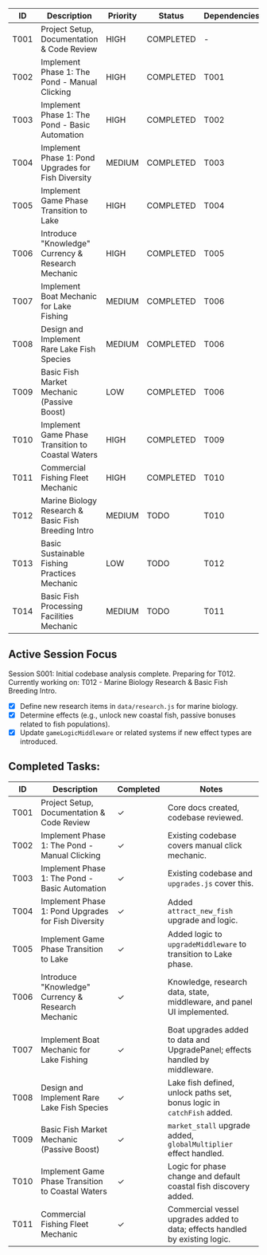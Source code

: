 | ID   | Description                                       | Priority | Status      | Dependencies | Progress |
|------|---------------------------------------------------|----------|-------------|--------------|----------|
| T001 | Project Setup, Documentation & Code Review        | HIGH     | COMPLETED   | -            | 100%     |
| T002 | Implement Phase 1: The Pond - Manual Clicking      | HIGH     | COMPLETED   | T001         | 100%     |
| T003 | Implement Phase 1: The Pond - Basic Automation     | HIGH     | COMPLETED   | T002         | 100%     |
| T004 | Implement Phase 1: Pond Upgrades for Fish Diversity | MEDIUM   | COMPLETED   | T003         | 100%     |
| T005 | Implement Game Phase Transition to Lake             | HIGH     | COMPLETED   | T004         | 100%     |
| T006 | Introduce "Knowledge" Currency & Research Mechanic  | HIGH     | COMPLETED   | T005         | 100%     |
| T007 | Implement Boat Mechanic for Lake Fishing            | MEDIUM   | COMPLETED   | T006         | 100%     |
| T008 | Design and Implement Rare Lake Fish Species         | MEDIUM   | COMPLETED   | T006         | 100%     |
| T009 | Basic Fish Market Mechanic (Passive Boost)          | LOW      | COMPLETED   | T006         | 100%     |
| T010 | Implement Game Phase Transition to Coastal Waters   | HIGH     | COMPLETED   | T009         | 100%     |
| T011 | Commercial Fishing Fleet Mechanic                   | HIGH     | COMPLETED   | T010         | 100%     |
| T012 | Marine Biology Research & Basic Fish Breeding Intro | MEDIUM   | TODO        | T010         | 0%       |
| T013 | Basic Sustainable Fishing Practices Mechanic        | LOW      | TODO        | T012         | 0%       |
| T014 | Basic Fish Processing Facilities Mechanic           | MEDIUM   | TODO        | T011         | 0%       |

## Active Session Focus
Session S001: Initial codebase analysis complete. Preparing for T012.
Currently working on: T012 - Marine Biology Research & Basic Fish Breeding Intro.
- [x] Define new research items in `data/research.js` for marine biology.
- [x] Determine effects (e.g., unlock new coastal fish, passive bonuses related to fish populations).
- [x] Update `gameLogicMiddleware` or related systems if new effect types are introduced.

## Completed Tasks:
| ID   | Description                                       | Completed | Notes                                                              |
|------|---------------------------------------------------|-----------|--------------------------------------------------------------------|
| T001 | Project Setup, Documentation & Code Review        | ✓         | Core docs created, codebase reviewed.                              |
| T002 | Implement Phase 1: The Pond - Manual Clicking      | ✓         | Existing codebase covers manual click mechanic.                    |
| T003 | Implement Phase 1: The Pond - Basic Automation     | ✓         | Existing codebase and `upgrades.js` cover this.                    |
| T004 | Implement Phase 1: Pond Upgrades for Fish Diversity | ✓         | Added `attract_new_fish` upgrade and logic.                        |
| T005 | Implement Game Phase Transition to Lake             | ✓         | Added logic to `upgradeMiddleware` to transition to Lake phase.    |
| T006 | Introduce "Knowledge" Currency & Research Mechanic  | ✓         | Knowledge, research data, state, middleware, and panel UI implemented. |
| T007 | Implement Boat Mechanic for Lake Fishing            | ✓         | Boat upgrades added to data and UpgradePanel; effects handled by middleware. |
| T008 | Design and Implement Rare Lake Fish Species         | ✓         | Lake fish defined, unlock paths set, bonus logic in `catchFish` added. |
| T009 | Basic Fish Market Mechanic (Passive Boost)          | ✓         | `market_stall` upgrade added, `globalMultiplier` effect handled.     |
| T010 | Implement Game Phase Transition to Coastal Waters   | ✓         | Logic for phase change and default coastal fish discovery added.   |
| T011 | Commercial Fishing Fleet Mechanic                   | ✓         | Commercial vessel upgrades added to data; effects handled by existing logic. |
